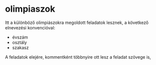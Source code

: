 # olimpiaszok

Itt a különböző olimpiászokra megoldott feladatok lesznek, a következő elnevezési konvencióval:

* évszám
* osztály
* szakasz

A feladatok elejére, kommentként többnyire ott lesz a feladat szövege is, 
